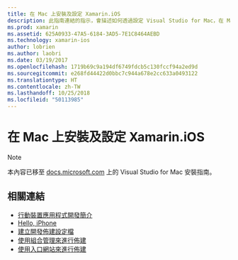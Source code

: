 ```yaml
---
title: 在 Mac 上安裝及設定 Xamarin.iOS
description: 此指南連結的指示，會描述如何透過設定 Visual Studio for Mac，在 Mac 上安裝和設定 Xamarin.iOS。
ms.prod: xamarin
ms.assetid: 625A0933-47A5-6184-3AD5-7E1C8464AEBD
ms.technology: xamarin-ios
author: lobrien
ms.author: laobri
ms.date: 03/19/2017
ms.openlocfilehash: 1719b69c9a194df6749fdcb5c130fccf94a2ed9d
ms.sourcegitcommit: e268fd44422d0bbc7c944a678e2cc633a0493122
ms.translationtype: HT
ms.contentlocale: zh-TW
ms.lasthandoff: 10/25/2018
ms.locfileid: "50113985"
---
```

# <a name="installing-and-configuring-xamarinios-on-a-mac"></a>在 Mac 上安裝及設定 Xamarin.iOS

> [!NOTE]
> 本內容已移至 [docs.microsoft.com](https://docs.microsoft.com/visualstudio/mac/installation) 上的 Visual Studio for Mac 安裝指南。

## <a name="related-links"></a>相關連結

- [行動裝置應用程式開發簡介](~/cross-platform/get-started/introduction-to-mobile-development.md)
- [Hello, iPhone](~/ios/get-started/hello-ios/index.md)
- [建立開發佈建設定檔](http://developer.apple.com/library/ios/#documentation/ToolsLanguages/Conceptual/DevPortalGuide/CreatingandDownloadingDevelopmentProvisioningProfiles/CreatingandDownloadingDevelopmentProvisioningProfiles.html)
- [使用組合管理來進行佈建](http://developer.apple.com/library/ios/#recipes/xcode_help-devices_organizer/articles/provision_device_for_development-generic.html)
- [使用入口網站來進行佈建](http://developer.apple.com/library/ios/#recipes/ProvisioningPortal_Recipes/DownloadingaProvisioningProfile/DownloadingaProvisioningProfile.html)
